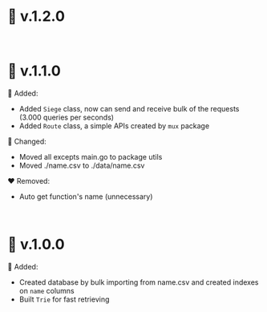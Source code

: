 
🧊 v.1.2.0
==========================================

&nbsp;
&nbsp;

🧊 v.1.1.0
==========================================

💚 Added:
  * Added `Siege` class, now can send and receive bulk of the requests (3.000 queries per seconds)
  * Added `Route` class, a simple APIs created by `mux` package

🧡 Changed:
  * Moved all excepts main.go to package utils
  * Moved ./name.csv to ./data/name.csv

❤️ Removed:
  * Auto get function's name (unnecessary)

&nbsp;
&nbsp;

🧊 v.1.0.0 
==========================================

💚 Added:
  * Created database by bulk importing from name.csv and created indexes on `name` columns
  * Built `Trie` for fast retrieving
